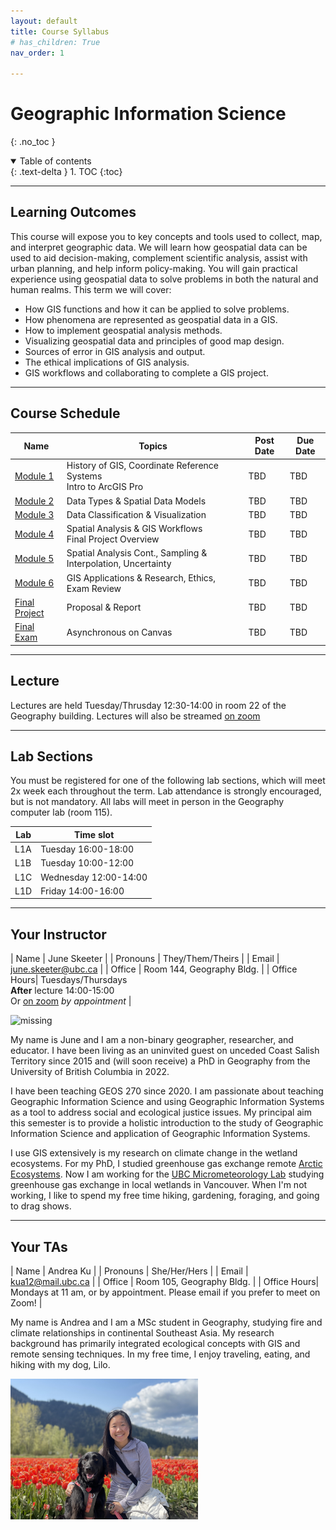 ```yaml
---
layout: default
title: Course Syllabus
# has_children: True
nav_order: 1

---
```


# Geographic Information Science
{: .no_toc }

<details open markdown="block">
  <summary>
    Table of contents
  </summary>
  {: .text-delta }
1. TOC
{:toc}
</details>

---

## Learning Outcomes

This course will expose you to key concepts and tools used to collect, map, and interpret geographic data.  We will learn how geospatial data can be used to aid decision-making, complement scientific analysis, assist with urban planning, and help inform policy-making.  You will gain practical experience using geospatial data to solve problems in both the natural and human realms.  This term we will cover:

* How GIS functions and how it can be applied to solve problems.
* How phenomena are represented as geospatial data in a GIS.
* How to implement geospatial analysis methods.
* Visualizing geospatial data and principles of good map design. 
* Sources of error in GIS analysis and output.
* The ethical implications of GIS analysis.
* GIS workflows and collaborating to complete a GIS project.

---

## Course Schedule


|                           Name                            |                               Topics                                |Post Date|                   Due Date                   |
|-----------------------------------------------------------|---------------------------------------------------------------------|---------|----------------------------------------------|
|[Module 1](https://june-skeeter.github.io/Module1_GEOS270/)|History of GIS, Coordinate Reference Systems <br> Intro to ArcGIS Pro|TBD      |TBD                                           |
|[Module 2](https://june-skeeter.github.io/Module2_GEOS270/)|Data Types & Spatial Data Models                                     |TBD      |TBD                                           |
|[Module 3](https://june-skeeter.github.io/Module3_GEOS270/)|Data Classification & Visualization                                  |TBD      |TBD                                           |
|[Module 4](https://june-skeeter.github.io/Module4_GEOS270/)|Spatial Analysis & GIS Workflows <br> Final Project Overview         |TBD      |TBD                                           |
|[Module 5](https://june-skeeter.github.io/Module5_GEOS270/)|Spatial Analysis Cont., Sampling & Interpolation, Uncertainty        |TBD      |TBD                                           |
|[Module 6](https://june-skeeter.github.io/Module6_GEOS270/)|GIS Applications & Research, Ethics,<br> Exam Review                 |TBD      |TBD                                           |
|[Final Project](docs/Final_Project.md)                     |Proposal & Report                                                    |TBD      |TBD                                           |
|[Final Exam](docs/Overview.md/##final-exam)                |Asynchronous on Canvas                                               |TBD      |TBD                                           |

---

## Lecture

Lectures are held Tuesday/Thrusday 12:30-14:00 in room 22 of the Geography building.  Lectures will also be streamed [on zoom](https://ubc.zoom.us/j/68713181849?pwd=SThIWUkvVTVtbkpwME11c1NDYlFVZz09)

---

## Lab Sections


You must be registered for one of the following lab sections, which will meet 2x week each throughout the term.  Lab attendance is strongly encouraged, but is not mandatory.  All labs will meet in person in the Geography computer lab (room 115).

|Lab |   Time slot            |
|----|------------------------|
|L1A |Tuesday 16:00-18:00     |
|L1B |Tuesday 10:00-12:00     |
|L1C |Wednesday 12:00-14:00   |
|L1D |Friday 14:00-16:00      |

---

## Your Instructor

| Name | June Skeeter |
| Pronouns | They/Them/Theirs |
| Email | june.skeeter@ubc.ca |
| Office | Room 144, Geography Bldg. |
| Office Hours| Tuesdays/Thursdays<br>**After** lecture 14:00-15:00 <br> Or [on zoom](https://ubc.zoom.us/j/66359522453?pwd=ZzZUMzV3NVY1V3pzcmYzZFBadW93UT09) *by appointment* |

<img src="docs/images/June.jpg" alt="missing" class="inline" width="250"/>

My name is June and I am a non-binary geographer, researcher, and educator.  I have been living as an uninvited guest on unceded Coast Salish Territory since 2015 and (will soon receive) a PhD in Geography from the University of British Columbia in 2022.

I have been teaching GEOS 270 since 2020.  I am passionate about teaching Geographic Information Science and using Geographic Information Systems as a tool to address social and ecological justice issues.  My principal aim this semester is to provide a holistic introduction to the study of Geographic Information Science and application of Geographic Information Systems.

I use GIS extensively is my research on climate change in the wetland ecosystems.  For my PhD, I studied greenhouse gas exchange remote [Arctic Ecosystems](https://cdnsciencepub.com/doi/full/10.1139/as-2021-0034).  Now I am working for the [UBC Micrometeorology Lab](https://blogs.ubc.ca/saraknox/) studying greenhouse gas exchange in local wetlands in Vancouver.  When I'm not working, I like to spend my free time hiking, gardening, foraging, and going to drag shows.  



---

## Your TAs

| Name | Andrea Ku |
| Pronouns | She/Her/Hers |
| Email | kua12@mail.ubc.ca |
| Office | Room 105, Geography Bldg. |
| Office Hours| Mondays at 11 am, or by appointment. Please email if you prefer to meet on Zoom! |


My name is Andrea and I am a MSc student in Geography, studying fire and climate relationships in continental Southeast Asia. My research background has primarily integrated ecological concepts with GIS and remote sensing techniques. In my free time, I enjoy traveling, eating, and hiking with my dog, Lilo.

<img src="docs/images/Andrea.jpg" alt="hi" class="inline" width="300"/>


